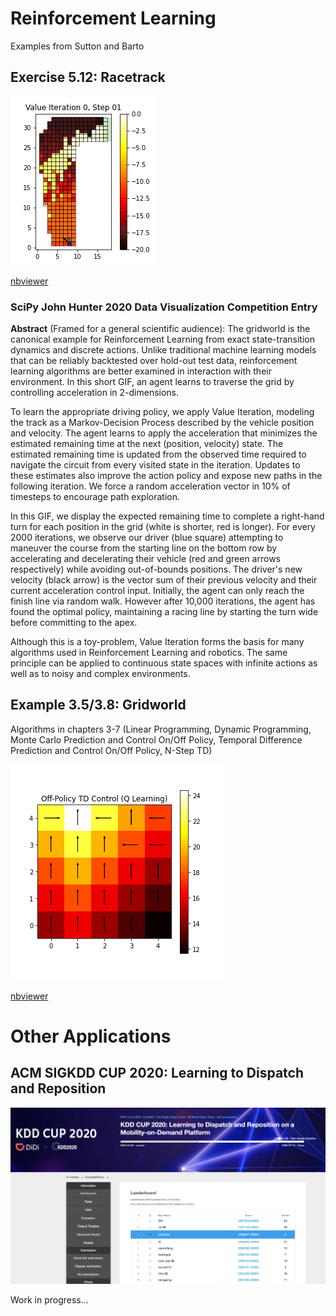 # Reinforcement Learning
Examples from Sutton and Barto

## Exercise 5.12: Racetrack

![racetrack](images/john_hunter_2020.gif)

[nbviewer](https://nbviewer.jupyter.org/url/github.com/laxatives/rl/blob/master/racetrack_monte_carlo.ipynb)

### SciPy John Hunter 2020 Data Visualization Competition Entry
**Abstract** (Framed for a general scientific audience):
The gridworld is the canonical example for Reinforcement Learning from exact state-transition dynamics and discrete actions. Unlike traditional machine learning models that can be reliably backtested over hold-out test data, reinforcement learning algorithms are better examined in interaction with their environment. In this short GIF, an agent learns to traverse the grid by controlling acceleration in 2-dimensions.

To learn the appropriate driving policy, we apply Value Iteration, modeling the track as a Markov-Decision Process described by the vehicle position and velocity. The agent learns to apply the acceleration that minimizes the estimated remaining time at the next (position, velocity) state. The estimated remaining time is updated from the observed time required to navigate the circuit from every visited state in the iteration. Updates to these estimates also improve the action policy and expose new paths in the following iteration. We force a random acceleration vector in 10% of timesteps to encourage path exploration.

In this GIF, we display the expected remaining time to complete a right-hand turn for each position in the grid (white is shorter, red is longer). For every 2000 iterations, we observe our driver (blue square) attempting to maneuver the course from the starting line on the bottom row by accelerating and decelerating their vehicle (red and green arrows respectively) while avoiding out-of-bounds positions. The driver's new velocity (black arrow) is the vector sum of their previous velocity and their current acceleration control input. Initially, the agent can only reach the finish line via random walk. However after 10,000 iterations, the agent has found the optimal policy, maintaining a racing line by starting the turn wide before committing to the apex.

Although this is a toy-problem, Value Iteration forms the basis for many algorithms used in Reinforcement Learning and robotics. The same principle can be applied to continuous state spaces with infinite actions as well as to noisy and complex environments.


##  Example 3.5/3.8: Gridworld
Algorithms in chapters 3-7 (Linear Programming, Dynamic Programming, Monte Carlo Prediction and Control On/Off Policy, Temporal Difference Prediction and Control On/Off Policy, N-Step TD)

![gridworld](images/qlearning.png)

[nbviewer](https://nbviewer.jupyter.org/url/github.com/laxatives/rl/blob/master/gridworld_mdp.ipynb)

# Other Applications

## ACM SIGKDD CUP 2020: Learning to Dispatch and Reposition

![kddcup](images/kddcup_05_16.png)

Work in progress...

